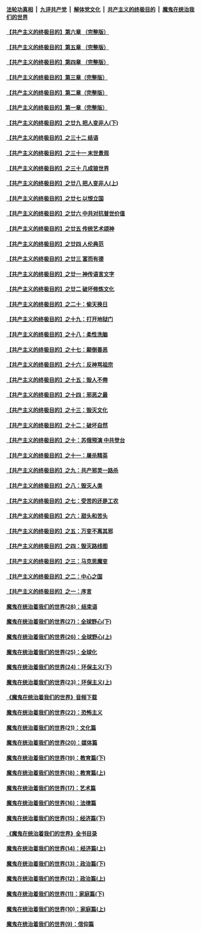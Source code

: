 

####  [法轮功真相](../../../../basic/blob/master/README.md?t=07040831) &nbsp;|&nbsp; [九评共产党](../../../../9ping.md/blob/master/README.md?t=07040831) &nbsp;|&nbsp; [解体党文化](../../../../jtdwh.md/blob/master/README.md?t=07040831)  &nbsp;|&nbsp; [共产主义的终极目的](../../../../gczydzjmd.md/blob/master/README.md?t=07040831) &nbsp;|&nbsp; [魔鬼在统治我们的世界](../../../../mgztzwmdsj.md/blob/master/README.md?t=07040831) 

#### [【共产主义的终极目的】第六章 （完整版）](../pages/nsc422/n11428913.md?t=07040831) 

#### [【共产主义的终极目的】第五章 （完整版）](../pages/nsc422/n11428912.md?t=07040831) 

#### [【共产主义的终极目的】第四章 （完整版）](../pages/nsc422/n11428907.md?t=07040831) 

#### [【共产主义的终极目的】第三章（完整版）](../pages/nsc422/n11428848.md?t=07040831) 

#### [【共产主义的终极目的】第二章（完整版）](../pages/nsc422/n11428831.md?t=07040831) 

#### [【共产主义的终极目的】第一章（完整版）](../pages/nsc422/n11417651.md?t=07040831) 

#### [【共产主义的终极目的】之廿九 把人变非人(下)](../pages/nsc422/n11344140.md?t=07040831) 

#### [【共产主义的终极目的】之三十二 结语](../pages/nsc422/n11360535.md?t=07040831) 

#### [【共产主义的终极目的】之三十一 末世景观](../pages/nsc422/n11351129.md?t=07040831) 

#### [【共产主义的终极目的】之三十 几成狼世界](../pages/nsc422/n11348280.md?t=07040831) 

#### [【共产主义的终极目的】之廿八 把人变非人(上)](../pages/nsc422/n11340492.md?t=07040831) 

#### [【共产主义的终极目的】之廿七 以恨立国](../pages/nsc422/n11336944.md?t=07040831) 

#### [【共产主义的终极目的】之廿六 中共对抗普世价值](../pages/nsc422/n11324785.md?t=07040831) 

#### [【共产主义的终极目的】之廿五 传统艺术颂神](../pages/nsc422/n11296396.md?t=07040831) 

#### [【共产主义的终极目的】之廿四 人伦典范](../pages/nsc422/n11296397.md?t=07040831) 

#### [【共产主义的终极目的】之廿三 富而有德](../pages/nsc422/n11283598.md?t=07040831) 

#### [【共产主义的终极目的】之廿一 神传语言文字](../pages/nsc422/n11263265.md?t=07040831) 

#### [【共产主义的终极目的】之廿二 破坏修炼文化](../pages/nsc422/n11245728.md?t=07040831) 

#### [【共产主义的终极目的】之二十：偷天换日](../pages/nsc422/n11238846.md?t=07040831) 

#### [【共产主义的终极目的】之十九：打开地狱门](../pages/nsc422/n11206376.md?t=07040831) 

#### [【共产主义的终极目的】之十八：柔性洗脑](../pages/nsc422/n11199994.md?t=07040831) 

#### [【共产主义的终极目的】之十七：颠倒善恶](../pages/nsc422/n11179782.md?t=07040831) 

#### [【共产主义的终极目的】之十六：反神骂祖宗](../pages/nsc422/n11166798.md?t=07040831) 

#### [【共产主义的终极目的】之十五：毁人不倦](../pages/nsc422/n11166792.md?t=07040831) 

#### [【共产主义的终极目的】之十四：邪恶之最](../pages/nsc422/n11150249.md?t=07040831) 

#### [【共产主义的终极目的】之十三：毁灭文化](../pages/nsc422/n11135227.md?t=07040831) 

#### [【共产主义的终极目的】之十二：破坏自然](../pages/nsc422/n11135214.md?t=07040831) 

#### [【共产主义的终极目的】之十：苏俄预演 中共登台](../pages/nsc422/n11118424.md?t=07040831) 

#### [【共产主义的终极目的】之十一：屠杀精英](../pages/nsc422/n11118442.md?t=07040831) 

#### [【共产主义的终极目的】之九：共产邪灵一路杀](../pages/nsc422/n11114139.md?t=07040831) 

#### [【共产主义的终极目的】之八：毁灭人类](../pages/nsc422/n11108503.md?t=07040831) 

#### [【共产主义的终极目的】之七：受苦的还是工农](../pages/nsc422/n11101809.md?t=07040831) 

#### [【共产主义的终极目的】之六：甜头和苦头](../pages/nsc422/n11096971.md?t=07040831) 

#### [【共产主义的终极目的】之五：万变不离其邪](../pages/nsc422/n11091285.md?t=07040831) 

#### [【共产主义的终极目的】之四：毁灭路线图](../pages/nsc422/n11086284.md?t=07040831) 

#### [【共产主义的终极目的】之三：马克思魔变](../pages/nsc422/n11061941.md?t=07040831) 

#### [【共产主义的终极目的】之二：中心之国](../pages/nsc422/n11047728.md?t=07040831) 

#### [【共产主义的终极目的】之一：序言](../pages/nsc422/n11086077.md?t=07040831) 

#### [魔鬼在统治着我们的世界(28)：结束语](../pages/nsc422/n10936246.md?t=07040831) 

#### [魔鬼在统治着我们的世界(27)：全球野心(下)](../pages/nsc422/n10928319.md?t=07040831) 

#### [魔鬼在统治着我们的世界(26)：全球野心(上)](../pages/nsc422/n10900318.md?t=07040831) 

#### [魔鬼在统治着我们的世界(25)：全球化](../pages/nsc422/n10788205.md?t=07040831) 

#### [魔鬼在统治着我们的世界(24)：环保主义(下)](../pages/nsc422/n10695307.md?t=07040831) 

#### [魔鬼在统治着我们的世界(23)：环保主义(上)](../pages/nsc422/n10688613.md?t=07040831) 

#### [《魔鬼在统治着我们的世界》音频下载](../pages/nsc422/n10635553.md?t=07040831) 

#### [魔鬼在统治着我们的世界(22)：恐怖主义](../pages/nsc422/n10614727.md?t=07040831) 

#### [魔鬼在统治着我们的世界(21)：文化篇](../pages/nsc422/n10597706.md?t=07040831) 

#### [魔鬼在统治着我们的世界(20)：媒体篇](../pages/nsc422/n10586579.md?t=07040831) 

#### [魔鬼在统治着我们的世界(19)：教育篇(下)](../pages/nsc422/n10564808.md?t=07040831) 

#### [魔鬼在统治着我们的世界(18)：教育篇(上)](../pages/nsc422/n10526970.md?t=07040831) 

#### [魔鬼在统治着我们的世界(17)：艺术篇](../pages/nsc422/n10499093.md?t=07040831) 

#### [魔鬼在统治着我们的世界(16)：法律篇](../pages/nsc422/n10485969.md?t=07040831) 

#### [魔鬼在统治着我们的世界(15)：经济篇(下)](../pages/nsc422/n10469975.md?t=07040831) 

#### [《魔鬼在统治着我们的世界》全书目录](../pages/nsc422/n10464261.md?t=07040831) 

#### [魔鬼在统治着我们的世界(14)：经济篇(上)](../pages/nsc422/n10457370.md?t=07040831) 

#### [魔鬼在统治着我们的世界(13)：政治篇(下)](../pages/nsc422/n10448270.md?t=07040831) 

#### [魔鬼在统治着我们的世界(12)：政治篇(上)](../pages/nsc422/n10444576.md?t=07040831) 

#### [魔鬼在统治着我们的世界(11)：家庭篇(下)](../pages/nsc422/n10440961.md?t=07040831) 

#### [魔鬼在统治着我们的世界(10)：家庭篇(上)](../pages/nsc422/n10435448.md?t=07040831) 

#### [魔鬼在统治着我们的世界(9)：信仰篇](../pages/nsc422/n10432159.md?t=07040831) 

